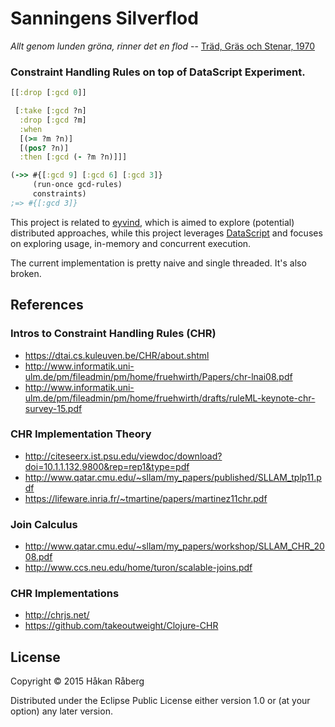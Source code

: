 # Sanningens Silverflod

*Allt genom lunden gröna, rinner det en flod* --
 [Träd, Gräs och Stenar, 1970](https://youtu.be/1sF2LdPyd7o)

### Constraint Handling Rules on top of DataScript Experiment.

```clojure
[[:drop [:gcd 0]]

 [:take [:gcd ?n]
  :drop [:gcd ?m]
  :when
  [(>= ?m ?n)]
  [(pos? ?n)]
  :then [:gcd (- ?m ?n)]]]

(->> #{[:gcd 9] [:gcd 6] [:gcd 3]}
     (run-once gcd-rules)
     constraints)
;=> #{[:gcd 3]}
```

This project is related to
[eyvind](https://github.com/hraberg/eyvind), which is aimed to explore
(potential) distributed approaches, while this project leverages
[DataScript](https://github.com/tonsky/datascript) and focuses on
exploring usage, in-memory and concurrent execution.

The current implementation is pretty naive and single threaded. It's
also broken.


## References

### Intros to Constraint Handling Rules (CHR)

* https://dtai.cs.kuleuven.be/CHR/about.shtml
* http://www.informatik.uni-ulm.de/pm/fileadmin/pm/home/fruehwirth/Papers/chr-lnai08.pdf
* http://www.informatik.uni-ulm.de/pm/fileadmin/pm/home/fruehwirth/drafts/ruleML-keynote-chr-survey-15.pdf

### CHR Implementation Theory

* http://citeseerx.ist.psu.edu/viewdoc/download?doi=10.1.1.132.9800&rep=rep1&type=pdf
* http://www.qatar.cmu.edu/~sllam/my_papers/published/SLLAM_tplp11.pdf
* https://lifeware.inria.fr/~tmartine/papers/martinez11chr.pdf

### Join Calculus

* http://www.qatar.cmu.edu/~sllam/my_papers/workshop/SLLAM_CHR_2008.pdf
* http://www.ccs.neu.edu/home/turon/scalable-joins.pdf

### CHR Implementations

* http://chrjs.net/
* https://github.com/takeoutweight/Clojure-CHR


## License

Copyright © 2015 Håkan Råberg

Distributed under the Eclipse Public License either version 1.0 or (at
your option) any later version.
